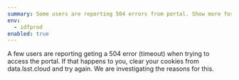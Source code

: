 ```yaml
---
summary: Some users are reporting 504 errors from portal. Show more for fix ->
env:
  - idfprod
enabled: true
---
```


A few users are reporting geting a 504 error (timeout) when trying to access the portal.
If that happens to you, clear your cookies from data.lsst.cloud and try again. 
We are investigating the reasons for this. 
